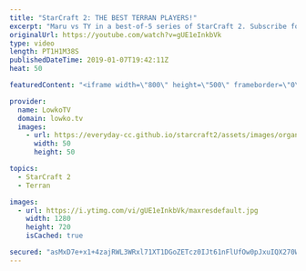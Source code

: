 ```yaml
---
title: "StarCraft 2: THE BEST TERRAN PLAYERS!"
excerpt: "Maru vs TY in a best-of-5 series of StarCraft 2. Subscribe for more videos: http://lowko.tv/youtube More StarCraft 2 casts: https://goo.gl/bpDV8i  An awesome world-class series of StarCraft 2. In this video I commentate a professional best-of-5 series between Maru and TY, two of the very best Terran"
originalUrl: https://youtube.com/watch?v=gUE1eInkbVk
type: video
length: PT1H1M38S
publishedDateTime: 2019-01-07T19:42:11Z
heat: 50

featuredContent: "<iframe width=\"800\" height=\"500\" frameborder=\"0\" src=\"https://www.youtube.com/embed/gUE1eInkbVk\" allow=\"accelerometer; autoplay; encrypted-media; gyroscope; picture-in-picture\" allowfullscreen></iframe>"

provider:
  name: LowkoTV
  domain: lowko.tv
  images:
    - url: https://everyday-cc.github.io/starcraft2/assets/images/organizations/lowko.tv-50x50.jpg
      width: 50
      height: 50

topics:
  - StarCraft 2
  - Terran

images:
  - url: https://i.ytimg.com/vi/gUE1eInkbVk/maxresdefault.jpg
    width: 1280
    height: 720
    isCached: true

secured: "asMxD7e+x1+4zajRWL3WRxl71XT1DGoZETcz0IJt61nFlUfOw0pJxuIQX270WeGHRRp3YUDPvnA4YFc9J7QLRU50XksT7k/nhzIbvXE1IhrXMgOqdIMITNmlO5MPlU2WS2USejDx3RZ51wHV5igHG7WA8vxsbCRhPYB/G1fy21OgTBudvfNVV84xj4N/7Lpbz4cq5WHojl8VtOBv6UbFIvVA+puU8wnw3gzqkox+0xWkppsAxnGdTHesao5yfRIft2OfoZxU3WScWjJPbd9lXTIaI1Pt5xBylaO7rPy7p8fg6wcnOHzL5CFKGkEIYagP8qupdZAelDJ46wsxKTcLgFCYKRDkNwBOaOftclrDPrDsWfr593hklCH20eauZgvh7/LQ8w4Vp4I/B+wDRpyjrBDgNf5CxwsySET6DI9M3KItJ28dO48LzQp6iVMWkRsa;LcEk0T2a1K/HcGl2qHsqKQ=="
---
```


